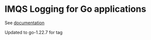 IMQS Logging for Go applications
================================

See [documentation](https://godoc.org/github.com/IMQS/log)

Updated to go-1.22.7 for tag

